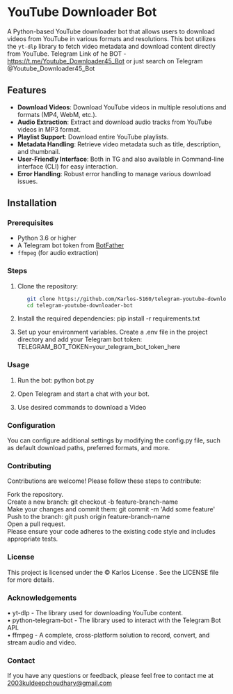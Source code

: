 # YouTube Downloader Bot

A Python-based YouTube downloader bot that allows users to download videos from YouTube in various formats and resolutions. This bot utilizes the `yt-dlp` library to fetch video metadata and download content directly from YouTube.
Telegram Link of he BOT - https://t.me/Youtube_Downloader45_Bot
or just search on Telegram @Youtube_Downloader45_Bot

## Features

- **Download Videos**: Download YouTube videos in multiple resolutions and formats (MP4, WebM, etc.).
- **Audio Extraction**: Extract and download audio tracks from YouTube videos in MP3 format.
- **Playlist Support**: Download entire YouTube playlists.
- **Metadata Handling**: Retrieve video metadata such as title, description, and thumbnail.
- **User-Friendly Interface**: Both in TG and also available in Command-line interface (CLI) for easy interaction.
- **Error Handling**: Robust error handling to manage various download issues.

## Installation 

### Prerequisites

- Python 3.6 or higher
- A Telegram bot token from [BotFather](https://core.telegram.org/bots#botfather)
- `ffmpeg` (for audio extraction)

### Steps

1. Clone the repository:
   ```sh
      git clone https://github.com/Karlos-5160/telegram-youtube-downloader-bot.git
      cd telegram-youtube-downloader-bot
2. Install the required dependencies:
      pip install -r requirements.txt
   
3. Set up your environment variables. Create a .env file in the project directory and add your Telegram bot token:
      TELEGRAM_BOT_TOKEN=your_telegram_bot_token_here
   
### Usage
1. Run the bot:
      python bot.py

2. Open Telegram and start a chat with your bot.
 
3. Use desired commands to download a Video

### Configuration
You can configure additional settings by modifying the config.py file, such as default download paths, preferred formats, and more.

### Contributing
Contributions are welcome! Please follow these steps to contribute:

Fork the repository.<br>
Create a new branch: git checkout -b feature-branch-name <br>
Make your changes and commit them: git commit -m 'Add some feature' <br>
Push to the branch: git push origin feature-branch-name <br>
Open a pull request. <br>
Please ensure your code adheres to the existing code style and includes appropriate tests.

### License
This project is licensed under the © Karlos License . See the LICENSE file for more details.

### Acknowledgements
• yt-dlp - The library used for downloading YouTube content. <br>
• python-telegram-bot - The library used to interact with the Telegram Bot API. <br>
• ffmpeg - A complete, cross-platform solution to record, convert, and stream audio and video.

### Contact
If you have any questions or feedback, please feel free to contact me at 2003kuldeepchoudhary@gmail.com
